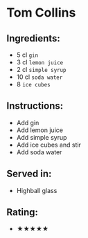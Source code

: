 # Tom Collins

## Ingredients:
- 5 cl `gin`
- 3 cl `lemon juice`
- 2 cl `simple syrup`
- 10 cl `soda water`
- 8 `ice cubes`

## Instructions:
- Add gin
- Add lemon juice
- Add simple syrup
- Add ice cubes and stir
- Add soda water

## Served in:
- Highball glass

## Rating:
- ★★★★★